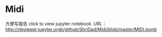 # Midi
方便写报告
click to view jupyter notebook. URL：http://nbviewer.jupyter.orgb/github/ShriDad/Midi/blob/master/MIDI.ipynb
